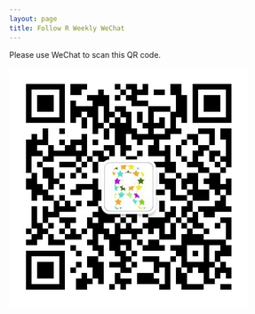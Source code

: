 ```yaml
---
layout: page
title: Follow R Weekly WeChat
---
```


Please use WeChat to scan this QR code.

![wechat](/public/wechat-qrcode.jpg)
